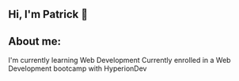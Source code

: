 ## Hi, I'm Patrick 👋

## About me:
I'm currently learning Web Development
Currently enrolled in a Web Development bootcamp with HyperionDev
